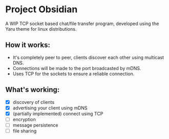 # Project Obsidian

A WIP TCP socket based chat/file transfer program, developed using the Yaru theme for linux distributions. 

## How it works:
- It's completely peer to peer, clients discover each other using multicast DNS.
- Connections will be made to the port broadcasted by mDNS.
- Uses TCP for the sockets to ensure a reliable connection.

## What's working:
- [x] discovery of clients
- [x] advertising your client using mDNS
- [x] (partially implemented) connect using TCP
- [ ] encryption
- [ ] message persistence
- [ ] file sharing  
